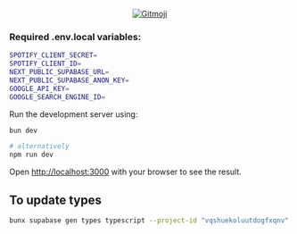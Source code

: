 <p align="center">
	<a href="https://gitmoji.dev">
		<img src="https://img.shields.io/badge/gitmoji-%20😜%20😍-FFDD67.svg?style=flat-square"
			 alt="Gitmoji">
	</a>
</p>

### Required .env.local variables:

```bash
SPOTIFY_CLIENT_SECRET=
SPOTIFY_CLIENT_ID=
NEXT_PUBLIC_SUPABASE_URL=
NEXT_PUBLIC_SUPABASE_ANON_KEY=
GOOGLE_API_KEY=
GOOGLE_SEARCH_ENGINE_ID=
```

Run the development server using:

```bash
bun dev

# alternatively
npm run dev
```

Open [http://localhost:3000](http://localhost:3000) with your browser to see the result.

## To update types

```bash
bunx supabase gen types typescript --project-id "vqshuekoluutdogfxqnv" --schema public > src/types/supabase.ts
```
